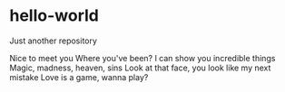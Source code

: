 # hello-world
Just another repository

Nice to meet you 
Where you've been?
I can show you incredible things
Magic, madness, heaven, sins
Look at that face, you look like my next mistake
Love is a game, wanna play?
